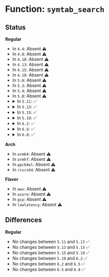 # Function: <code>symtab_search</code>

## Status
<b>Regular</b>
<ul>
<li>
In <code>4.4</code>: Absent ⚠️
</li>
<li>
In <code>4.8</code>: Absent ⚠️
</li>
<li>
In <code>4.10</code>: Absent ⚠️
</li>
<li>
In <code>4.13</code>: Absent ⚠️
</li>
<li>
In <code>4.15</code>: Absent ⚠️
</li>
<li>
In <code>4.18</code>: Absent ⚠️
</li>
<li>
In <code>5.0</code>: Absent ⚠️
</li>
<li>
In <code>5.3</code>: Absent ⚠️
</li>
<li>
In <code>5.4</code>: Absent ⚠️
</li>
<li>
In <code>5.8</code>: Absent ⚠️
</li>
<li>
<details>
<summary>In <code>5.11</code>: ✅</summary>

```c
void *symtab_search(struct symtab *s, const char *name);
```

**Collision:** Unique Global

**Inline:** No

**Transformation:** False

**Instances:**

```
In security/selinux/ss/symtab.c (ffffffff814dd500)
Location: security/selinux/ss/symtab.c:51
Inline: False
Direct callers:
  - security/selinux/ss/policydb.c:policydb_read
  - security/selinux/ss/policydb.c:class_read
  - security/selinux/ss/services.c:selinux_audit_rule_init
  - security/selinux/ss/services.c:selinux_audit_rule_init
  - security/selinux/ss/services.c:selinux_audit_rule_init
  - security/selinux/ss/services.c:security_get_permissions
  - security/selinux/ss/services.c:security_preserve_bools
  - security/selinux/ss/services.c:security_get_user_sids
  - security/selinux/ss/services.c:convert_context
  - security/selinux/ss/services.c:convert_context
  - security/selinux/ss/services.c:convert_context
  - security/selinux/ss/services.c:string_to_context_struct
  - security/selinux/ss/services.c:string_to_context_struct
  - security/selinux/ss/services.c:string_to_context_struct
  - security/selinux/ss/mls.c:mls_convert_context
  - security/selinux/ss/mls.c:mls_convert_context
  - security/selinux/ss/mls.c:mls_range_isvalid
```
**Symbols:**

```
ffffffff814dd500-ffffffff814dd573: symtab_search (STB_GLOBAL)
```
</details>
</li>
<li>
<details>
<summary>In <code>5.13</code>: ✅</summary>

```c
void *symtab_search(struct symtab *s, const char *name);
```

**Collision:** Unique Global

**Inline:** No

**Transformation:** False

**Instances:**

```
In security/selinux/ss/symtab.c (ffffffff814e3e70)
Location: security/selinux/ss/symtab.c:51
Inline: False
Direct callers:
  - security/selinux/ss/policydb.c:policydb_read
  - security/selinux/ss/policydb.c:class_read
  - security/selinux/ss/services.c:selinux_audit_rule_init
  - security/selinux/ss/services.c:selinux_audit_rule_init
  - security/selinux/ss/services.c:selinux_audit_rule_init
  - security/selinux/ss/services.c:security_get_permissions
  - security/selinux/ss/services.c:security_get_user_sids
  - security/selinux/ss/services.c:security_load_policy
  - security/selinux/ss/services.c:convert_context
  - security/selinux/ss/services.c:convert_context
  - security/selinux/ss/services.c:convert_context
  - security/selinux/ss/services.c:string_to_context_struct
  - security/selinux/ss/services.c:string_to_context_struct
  - security/selinux/ss/services.c:string_to_context_struct
  - security/selinux/ss/mls.c:mls_convert_context
  - security/selinux/ss/mls.c:mls_convert_context
  - security/selinux/ss/mls.c:mls_range_isvalid
```
**Symbols:**

```
ffffffff814e3e70-ffffffff814e3ee3: symtab_search (STB_GLOBAL)
```
</details>
</li>
<li>
<details>
<summary>In <code>5.15</code>: ✅</summary>

```c
void *symtab_search(struct symtab *s, const char *name);
```

**Collision:** Unique Global

**Inline:** No

**Transformation:** False

**Instances:**

```
In security/selinux/ss/symtab.c (ffffffff8153d290)
Location: security/selinux/ss/symtab.c:51
Inline: False
Direct callers:
  - security/selinux/ss/policydb.c:policydb_read
  - security/selinux/ss/policydb.c:class_read
  - security/selinux/ss/services.c:selinux_audit_rule_init
  - security/selinux/ss/services.c:selinux_audit_rule_init
  - security/selinux/ss/services.c:selinux_audit_rule_init
  - security/selinux/ss/services.c:security_get_permissions
  - security/selinux/ss/services.c:security_get_user_sids
  - security/selinux/ss/services.c:security_load_policy
  - security/selinux/ss/services.c:convert_context
  - security/selinux/ss/services.c:convert_context
  - security/selinux/ss/services.c:convert_context
  - security/selinux/ss/services.c:string_to_context_struct
  - security/selinux/ss/services.c:string_to_context_struct
  - security/selinux/ss/services.c:string_to_context_struct
  - security/selinux/ss/mls.c:mls_convert_context
  - security/selinux/ss/mls.c:mls_convert_context
  - security/selinux/ss/mls.c:mls_range_isvalid
```
**Symbols:**

```
ffffffff8153d290-ffffffff8153d303: symtab_search (STB_GLOBAL)
```
</details>
</li>
<li>
<details>
<summary>In <code>5.19</code>: ✅</summary>

```c
void *symtab_search(struct symtab *s, const char *name);
```

**Collision:** Unique Global

**Inline:** No

**Transformation:** False

**Instances:**

```
In security/selinux/ss/symtab.c (ffffffff815d4d40)
Location: security/selinux/ss/symtab.c:51
Inline: False
Direct callers:
  - security/selinux/ss/policydb.c:policydb_read
  - security/selinux/ss/policydb.c:string_to_av_perm
  - security/selinux/ss/policydb.c:string_to_av_perm
  - security/selinux/ss/policydb.c:class_read
  - security/selinux/ss/services.c:selinux_audit_rule_init
  - security/selinux/ss/services.c:selinux_audit_rule_init
  - security/selinux/ss/services.c:selinux_audit_rule_init
  - security/selinux/ss/services.c:security_get_permissions
  - security/selinux/ss/services.c:security_get_user_sids
  - security/selinux/ss/services.c:security_load_policy
  - security/selinux/ss/services.c:convert_context
  - security/selinux/ss/services.c:convert_context
  - security/selinux/ss/services.c:convert_context
  - security/selinux/ss/services.c:string_to_context_struct
  - security/selinux/ss/services.c:string_to_context_struct
  - security/selinux/ss/services.c:string_to_context_struct
  - security/selinux/ss/mls.c:mls_convert_context
  - security/selinux/ss/mls.c:mls_convert_context
  - security/selinux/ss/mls.c:mls_context_to_sid
  - security/selinux/ss/mls.c:mls_context_to_sid
  - security/selinux/ss/mls.c:mls_context_to_sid
  - security/selinux/ss/mls.c:mls_context_to_sid
```
**Symbols:**

```
ffffffff815d4d40-ffffffff815d4dbb: symtab_search (STB_GLOBAL)
```
</details>
</li>
<li>
<details>
<summary>In <code>6.2</code>: ✅</summary>

```c
void *symtab_search(struct symtab *s, const char *name);
```

**Collision:** Unique Global

**Inline:** No

**Transformation:** False

**Instances:**

```
In security/selinux/ss/symtab.c (ffffffff81682f00)
Location: security/selinux/ss/symtab.c:51
Inline: False
Direct callers:
  - security/selinux/ss/policydb.c:policydb_read
  - security/selinux/ss/policydb.c:string_to_av_perm
  - security/selinux/ss/policydb.c:string_to_av_perm
  - security/selinux/ss/policydb.c:class_read
  - security/selinux/ss/services.c:selinux_audit_rule_init
  - security/selinux/ss/services.c:selinux_audit_rule_init
  - security/selinux/ss/services.c:selinux_audit_rule_init
  - security/selinux/ss/services.c:security_get_permissions
  - security/selinux/ss/services.c:security_get_user_sids
  - security/selinux/ss/services.c:security_load_policy
  - security/selinux/ss/services.c:services_convert_context
  - security/selinux/ss/services.c:services_convert_context
  - security/selinux/ss/services.c:services_convert_context
  - security/selinux/ss/services.c:string_to_context_struct
  - security/selinux/ss/services.c:string_to_context_struct
  - security/selinux/ss/services.c:string_to_context_struct
  - security/selinux/ss/mls.c:mls_convert_context
  - security/selinux/ss/mls.c:mls_convert_context
  - security/selinux/ss/mls.c:mls_context_to_sid
  - security/selinux/ss/mls.c:mls_context_to_sid
  - security/selinux/ss/mls.c:mls_context_to_sid
  - security/selinux/ss/mls.c:mls_context_to_sid
```
**Symbols:**

```
ffffffff81682f00-ffffffff81682f7b: symtab_search (STB_GLOBAL)
```
</details>
</li>
<li>
<details>
<summary>In <code>6.5</code>: ✅</summary>

```c
void *symtab_search(struct symtab *s, const char *name);
```

**Collision:** Unique Global

**Inline:** No

**Transformation:** False

**Instances:**

```
In security/selinux/ss/symtab.c (ffffffff816bb080)
Location: security/selinux/ss/symtab.c:51
Inline: False
Direct callers:
  - security/selinux/ss/policydb.c:policydb_read
  - security/selinux/ss/policydb.c:string_to_av_perm
  - security/selinux/ss/policydb.c:string_to_av_perm
  - security/selinux/ss/policydb.c:class_read
  - security/selinux/ss/services.c:selinux_audit_rule_init
  - security/selinux/ss/services.c:selinux_audit_rule_init
  - security/selinux/ss/services.c:selinux_audit_rule_init
  - security/selinux/ss/services.c:security_get_permissions
  - security/selinux/ss/services.c:security_get_user_sids
  - security/selinux/ss/services.c:security_load_policy
  - security/selinux/ss/services.c:services_convert_context
  - security/selinux/ss/services.c:services_convert_context
  - security/selinux/ss/services.c:services_convert_context
  - security/selinux/ss/services.c:string_to_context_struct
  - security/selinux/ss/services.c:string_to_context_struct
  - security/selinux/ss/services.c:string_to_context_struct
  - security/selinux/ss/mls.c:mls_convert_context
  - security/selinux/ss/mls.c:mls_convert_context
  - security/selinux/ss/mls.c:mls_context_to_sid
  - security/selinux/ss/mls.c:mls_context_to_sid
  - security/selinux/ss/mls.c:mls_context_to_sid
  - security/selinux/ss/mls.c:mls_context_to_sid
```
**Symbols:**

```
ffffffff816bb080-ffffffff816bb0fb: symtab_search (STB_GLOBAL)
```
</details>
</li>
<li>
<details>
<summary>In <code>6.8</code>: ✅</summary>

```c
void *symtab_search(struct symtab *s, const char *name);
```

**Collision:** Unique Global

**Inline:** No

**Transformation:** False

**Instances:**

```
In security/selinux/ss/symtab.c (ffffffff816f7a80)
Location: security/selinux/ss/symtab.c:51
Inline: False
Direct callers:
  - security/selinux/ss/policydb.c:policydb_read
  - security/selinux/ss/policydb.c:string_to_av_perm
  - security/selinux/ss/policydb.c:string_to_av_perm
  - security/selinux/ss/policydb.c:class_read
  - security/selinux/ss/services.c:security_get_permissions
  - security/selinux/ss/services.c:security_get_user_sids
  - security/selinux/ss/services.c:security_load_policy
  - security/selinux/ss/services.c:services_convert_context
  - security/selinux/ss/services.c:services_convert_context
  - security/selinux/ss/services.c:services_convert_context
  - security/selinux/ss/services.c:string_to_context_struct
  - security/selinux/ss/services.c:string_to_context_struct
  - security/selinux/ss/services.c:string_to_context_struct
  - security/selinux/ss/mls.c:mls_convert_context
  - security/selinux/ss/mls.c:mls_convert_context
  - security/selinux/ss/mls.c:mls_context_to_sid
  - security/selinux/ss/mls.c:mls_context_to_sid
  - security/selinux/ss/mls.c:mls_context_to_sid
  - security/selinux/ss/mls.c:mls_context_to_sid
```
**Symbols:**

```
ffffffff816f7a80-ffffffff816f7afb: symtab_search (STB_GLOBAL)
```
</details>
</li>
</ul>
<b>Arch</b>
<ul>
<li>
In <code>arm64</code>: Absent ⚠️
</li>
<li>
In <code>armhf</code>: Absent ⚠️
</li>
<li>
In <code>ppc64el</code>: Absent ⚠️
</li>
<li>
In <code>riscv64</code>: Absent ⚠️
</li>
</ul>
<b>Flavor</b>
<ul>
<li>
In <code>aws</code>: Absent ⚠️
</li>
<li>
In <code>azure</code>: Absent ⚠️
</li>
<li>
In <code>gcp</code>: Absent ⚠️
</li>
<li>
In <code>lowlatency</code>: Absent ⚠️
</li>
</ul>

## Differences
<b>Regular</b>
<ul>
<li>
No changes between <code>5.11</code> and <code>5.13</code> ✅
</li>
<li>
No changes between <code>5.13</code> and <code>5.15</code> ✅
</li>
<li>
No changes between <code>5.15</code> and <code>5.19</code> ✅
</li>
<li>
No changes between <code>5.19</code> and <code>6.2</code> ✅
</li>
<li>
No changes between <code>6.2</code> and <code>6.5</code> ✅
</li>
<li>
No changes between <code>6.5</code> and <code>6.8</code> ✅
</li>
</ul>

